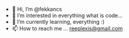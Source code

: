 - 👋 Hi, I’m @fekkancs
- 👀 I’m interested in everything what is code...
- 🌱 I’m currently learning, everything :)
- 📫 How to reach me ... reeplexis@gmail.com

<!---
fekkancs/fekkancs is a ✨ special ✨ repository because its `README.md` (this file) appears on your GitHub profile.
You can click the Preview link to take a look at your changes.
--->
